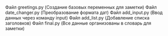 Файл greetings.py (Создание базовых переменных для заметки)
Файл date_changer.py (Преобразование формата дат)
Файл add_input.py (Ввод данных через команду input)
Файл add_list.py (Добавление списка заголовков)
Файл final.py (Все данные организованы в словарь для заметки)
